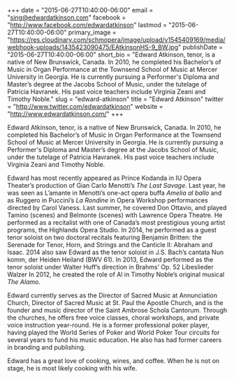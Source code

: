 +++
date = "2015-06-27T10:40:00-06:00"
email = "sing@edwardatkinson.com"
facebook = "http://www.facebook.com/edwardatkinson"
lastmod = "2015-06-27T10:40:00-06:00"
primary_image = "https://res.cloudinary.com/schmopera/image/upload/v1545409169/media/webhook-uploads/1435423090475/EAtkinsonHS-9_BW.jpg"
publishDate = "2015-06-27T10:40:00-06:00"
short_bio = "Edward Atkinson, tenor, is a native of New Brunswick, Canada. In 2010, he completed his Bachelor’s of Music in Organ Performance at the Townsend School of Music at Mercer University in Georgia. He is currently pursuing a Performer&#039;s Diploma and Master’s degree at the Jacobs School of Music, under the tutelage of Patricia Havranek. His past voice teachers include Virginia Zeani and Timothy Noble."
slug = "edward-atkinson"
title = "Edward Atkinson"
twitter = "http://www.twitter.com/edwardatkinson"
website = "http://www.edwardatkinson.com/"
+++

Edward Atkinson, tenor, is a native of New Brunswick, Canada. In 2010, he completed his Bachelor’s of Music in Organ Performance at the Townsend School of Music at Mercer University in Georgia. He is currently pursuing a Performer's Diploma and Master’s degree at the Jacobs School of Music, under the tutelage of Patricia Havranek. His past voice teachers include Virginia Zeani and Timothy Noble.

Edward has most recently appeared as Prince Kodanda in IU Opera Theater’s production of Gian Carlo Menotti’s *The Last Savage*. Last year, he was seen as L’amante in Menotti’s one-act opera buffa *Amelia al ballo* and as Ruggero in Puccini’s *La Rondine* in Opera Workshop performances directed by Carol Vaness. Last summer, he covered Don Ottavio, and played Tamino (scenes) and Belmonte (scenes) with Lawrence Opera Theatre. He performed as a recitalist with one of Canada’s most prestigious young artist programs, the Highlands Opera Studio. In 2014, he performed as a guest tenor soloist on two doctoral recitals featuring Benjamin Britten: the Serenade for Tenor, Horn, and Strings and the Canticle II: Abraham and Isaac. 2014 also saw Edward as the tenor soloist in J.S. Bach’s cantata Nun komm, der Heiden Heiland (BWV 61). In 2013, Edward performed as the tenor soloist under Walter Huff’s direction in Brahms’ Op. 52 Libeslieder Walzer  In 2012, he created the role of Al in Timothy Noble’s original musical *The Alamo*. 

Edward currently serves as the Director of Sacred Music at Annunciation Church, Director of Sacred Music at St. Paul the Apostle Church, and is the founder and music director of the Saint Ambrose Schola Cantorum. Through the churches, he offers free voice classes, choral workshops, and private voice instruction year-round. He is a former professional poker player, having played the World Series of Poker and World Poker Tour circuits for several years to fund his music education. He also has had former careers in branding and publishing.

Edward has a great love of cooking, wines, and coffee. When he is not on stage, he is most likely cooking with his wife.
